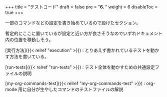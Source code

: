 +++
title = "テストコード"
draft = false
pre = "<b>6. </b>"
weight = 6
disableToc = true
+++

一部のコマンドなどの設定を書き始めているので設けたセクション。

暫定的にここに置いているが設定と近い方が良さそうなのでいずれドキュメント内の位置を移動しそう。

[実行方法]({{< relref "execution" >}})
: とりあえず書かれているテストを動かす方法を書いている。

[run-tests]({{< relref "run-tests" >}})
: テスト全体を動かすための共通設定ファイルの説明

[my-org-commands-test]({{< relref "my-org-commands-test" >}})
: org-mode 用に自分が生やしたコマンドのテストファイルの解説
